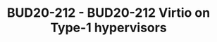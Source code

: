 ---
categories:
- BUD20
image:
  featured: 'true'
  path: https://static.linaro.org/connect/bud20/images/BUD20-212.png
session_id: BUD20-212
session_speakers:
- speaker_bio: Srivatsa Vaddagiri works as Principal Engineer at Qualcomm Innovation
    Center in<br /> Bangalore, India. He has over 20 years of experience working with
    various Unix<br /> kernels, including AIX and Linux. His Linux kernel contributions
    include cpu<br /> hotplug support and cgroup-aware extensions to CPU scheduler.
    At Qualcomm,<br /> Srivatsa's focus includes improving Linux kernel used in automotive
    products and<br /> virtio development on a Type-1 hypervisor. Srivatsa holds a
    MS degree in<br /> Software systems from BITS, Pilani.<br />
  speaker_company: ''
  speaker_image: http://avatars.sched.co/0/68/10468696/avatar.jpg.320x320px.jpg?288
  speaker_name: Srivatsa Vaddagiri
  speaker_position: Qualcomm, Principal Engineer
  speaker_role: attendee, speaker
session_track: Linux Kernel
tag: session
tags: Linux Kernel
title: BUD20-212 - BUD20-212 Virtio on Type-1 hypervisors
---